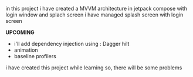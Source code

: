 in this project i have created a MVVM architecture in jetpack compose with login window 
and splach screen 
i have managed splash screen with login screen 

**UPCOMING**
- i'll add dependency injection using  : Dagger hilt
- animation
- baseline profilers



i have created this project while learning so, there will be some problems 
